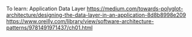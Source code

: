 To learn:
Application Data Layer
https://medium.com/towards-polyglot-architecture/designing-the-data-layer-in-an-application-8d8b8998e209
https://www.oreilly.com/library/view/software-architecture-patterns/9781491971437/ch01.html
